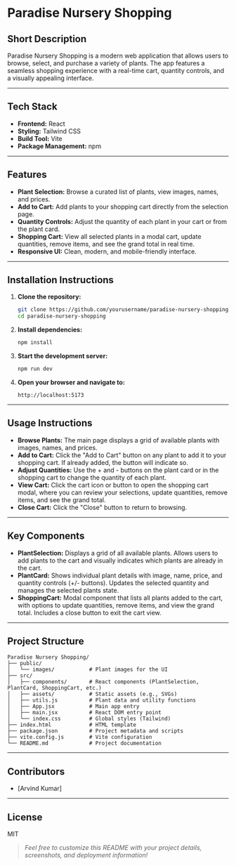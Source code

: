 # Paradise Nursery Shopping

## Short Description

Paradise Nursery Shopping is a modern web application that allows users to browse, select, and purchase a variety of plants. The app features a seamless shopping experience with a real-time cart, quantity controls, and a visually appealing interface.

---

## Tech Stack

- **Frontend:** React
- **Styling:** Tailwind CSS
- **Build Tool:** Vite
- **Package Management:** npm

---

## Features

- **Plant Selection:** Browse a curated list of plants, view images, names, and prices.
- **Add to Cart:** Add plants to your shopping cart directly from the selection page.
- **Quantity Controls:** Adjust the quantity of each plant in your cart or from the plant card.
- **Shopping Cart:** View all selected plants in a modal cart, update quantities, remove items, and see the grand total in real time.
- **Responsive UI:** Clean, modern, and mobile-friendly interface.

---

## Installation Instructions

1. **Clone the repository:**

   ```bash
   git clone https://github.com/yourusername/paradise-nursery-shopping.git
   cd paradise-nursery-shopping
   ```

2. **Install dependencies:**

   ```bash
   npm install
   ```

3. **Start the development server:**

   ```bash
   npm run dev
   ```

4. **Open your browser and navigate to:**
   ```
   http://localhost:5173
   ```

---

## Usage Instructions

- **Browse Plants:** The main page displays a grid of available plants with images, names, and prices.
- **Add to Cart:** Click the "Add to Cart" button on any plant to add it to your shopping cart. If already added, the button will indicate so.
- **Adjust Quantities:** Use the + and - buttons on the plant card or in the shopping cart to change the quantity of each plant.
- **View Cart:** Click the cart icon or button to open the shopping cart modal, where you can review your selections, update quantities, remove items, and see the grand total.
- **Close Cart:** Click the "Close" button to return to browsing.

---

## Key Components

- **PlantSelection:** Displays a grid of all available plants. Allows users to add plants to the cart and visually indicates which plants are already in the cart.
- **PlantCard:** Shows individual plant details with image, name, price, and quantity controls (+/- buttons). Updates the selected quantity and manages the selected plants state.
- **ShoppingCart:** Modal component that lists all plants added to the cart, with options to update quantities, remove items, and view the grand total. Includes a close button to exit the cart view.

---

## Project Structure

```
Paradise Nursery Shopping/
├── public/
│   └── images/           # Plant images for the UI
├── src/
│   ├── components/       # React components (PlantSelection, PlantCard, ShoppingCart, etc.)
│   ├── assets/           # Static assets (e.g., SVGs)
│   ├── utils.js          # Plant data and utility functions
│   ├── App.jsx           # Main app entry
│   ├── main.jsx          # React DOM entry point
│   └── index.css         # Global styles (Tailwind)
├── index.html            # HTML template
├── package.json          # Project metadata and scripts
├── vite.config.js        # Vite configuration
└── README.md             # Project documentation
```

---

## Contributors

- [Arvind Kumar]

---

## License

MIT

> _Feel free to customize this README with your project details, screenshots, and deployment information!_
